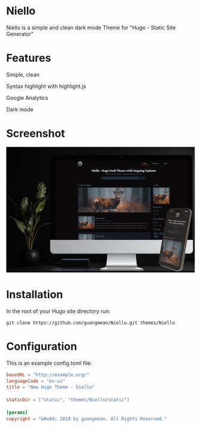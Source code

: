 # Niello
Niello is a simple and clean dark mode Theme for "Hugo - Static Site Generator"


# Features

Simple, clean

Syntax highlight with highlight.js

Google Analytics

Dark mode


# Screenshot
![HomePage Screenshot](https://raw.githubusercontent.com/guangmean/Niello/master/images/tn.png)

# Installation

In the root of your Hugo site directory run:

```shell
git clone https://github.com/guangmean/Niello.git themes/Niello
```

# Configuration
This is an example config.toml file:

```toml
baseURL = "http://example.org/"
languageCode = "en-us"
title = "New Hugo Theme - Diello"

staticDir = ["static", "themes/Niello/static"]

[params]
copyright = "&#xA9; 2019 by guangmean. All Rights Reserved."
```



